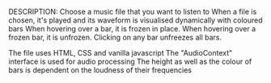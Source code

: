 DESCRIPTION:
Choose a music file that you want to listen to
When a file is chosen, it's played and its waveform is visualised dynamically with coloured bars
When hovering over a bar, it is frozen in place. When hovering over a frozen bar, it is unfrozen. Clicking on any bar unfreezes all bars.


The file uses HTML, CSS and vanilla javascript
The "AudioContext" interface is used for audio processing
The height as well as the colour of bars is dependent on the loudness of their frequencies


